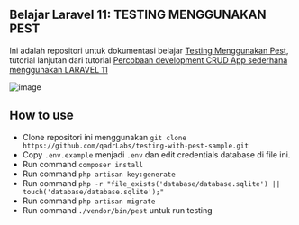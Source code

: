 ## Belajar Laravel 11: TESTING MENGGUNAKAN PEST
Ini adalah repositori untuk dokumentasi belajar [Testing Menggunakan Pest](https://qadrlabs.com/post/testing-menggunakan-pest), tutorial lanjutan dari tutorial [Percobaan development CRUD App sederhana menggunakan LARAVEL 11](https://qadrlabs.com/post/percobaan-development-crud-app-sederhana-menggunakan-laravel-11)

![image](https://cdn.jsdelivr.net/gh/gungunpriatna/tes-repositori@master/laravel/percobaan-develop-crud-app-laravel-11/Percobaan%20development%20CRUD%20App%20sederhana%20menggunakan%20LARAVEL%2011.webp)

## How to use
- Clone repositori ini menggunakan `git clone https://github.com/qadrLabs/testing-with-pest-sample.git`
- Copy `.env.example` menjadi `.env` dan edit credentials database di file ini.
- Run command `composer install`
- Run command `php artisan key:generate`
- Run command `php -r "file_exists('database/database.sqlite') || touch('database/database.sqlite');"`
- Run command `php artisan migrate`
- Run command `./vendor/bin/pest` untuk run testing
